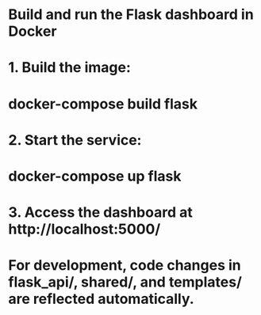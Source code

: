 # Build and run the Flask dashboard in Docker
# 1. Build the image:
#    docker-compose build flask
# 2. Start the service:
#    docker-compose up flask
# 3. Access the dashboard at http://localhost:5000/
#
# For development, code changes in flask_api/, shared/, and templates/ are reflected automatically.
